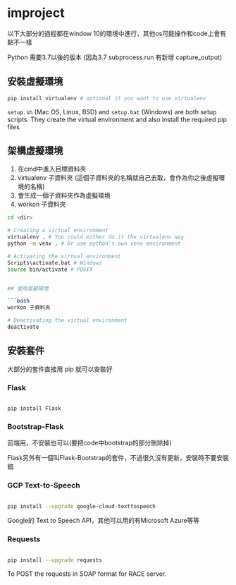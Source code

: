 # improject
以下大部分的過程都在window 10的環境中進行，其他os可能操作和code上會有點不一樣

Python 需要3.7以後的版本 (因為3.7 subprocess.run 有新增 capture_output)
## 安裝虛擬環境

```bash
pip install virtualenv # optional if you want to use virtualenv
```

`setup.sh` (Mac OS, Linux, BSD) and `setup.bat` (Windows) are both setup scripts. They create the virtual environment and also install the required pip files

## 架構虛擬環境

1. 在cmd中進入目標資料夾
2. virtualenv 子資料夾 (這個子資料夾的名稱就自己去取，會作為你之後虛擬環境的名稱)
3. 會生成一個子資料夾作為虛擬環境
4. workon 子資料夾

```bash
cd <dir>

# Creating a virtual environment
virtualenv . # You could either do it the virtualenv way
python -m venv . # Or use python's own venv environment

# Activating the virtual environment
Scripts\activate.bat # Windows
source bin/activate # POSIX


## 使用虛擬環境

```bash
workon 子資料夾

# Deactivating the virtual environment
deactivate
```

## 安裝套件

大部分的套件直接用 pip 就可以安裝好

### Flask 

```bash

pip install Flask 

```
### Bootstrap-Flask

前端用，不安裝也可以(要把code中bootstrap的部分刪除掉)

Flask另外有一個叫Flask-Bootstrap的套件，不過很久沒有更新，安裝時不要安裝錯

### GCP Text-to-Speech

```bash

pip install --upgrade google-cloud-texttospeech

```
 
Google的 Text to Speech API，其他可以用的有Microsoft Azure等等

### Requests

```bash

pip install --upgrade requests

```

To POST the requests in SOAP format for RACE server. 

